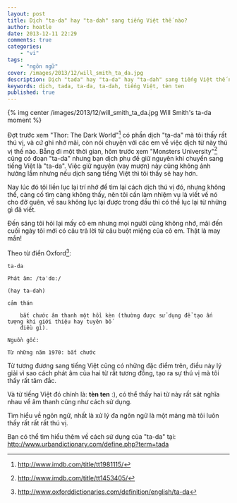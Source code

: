 ```yaml
---
layout: post
title: Dịch "ta-da" hay "ta-dah" sang tiếng Việt thế nào?
author: hoatle
date: 2013-12-11 22:29
comments: true
categories:
    - "vi"
tags:
    - "ngôn ngữ"
cover: /images/2013/12/will_smith_ta_da.jpg
description: Dịch "tada" hay "ta-da" hay "ta-dah" sang tiếng Việt thế nào?
keywords: dịch, tada, ta-da, ta-dah, tiếng Việt, tèn ten
published: true
---
```


{% img center /images/2013/12/will_smith_ta_da.jpg Will Smith's ta-da moment %}

Đợt trước xem "Thor: The Dark World"[^1] có phần dịch "ta-da" mà tôi thấy rất thú vị, và cứ ghi nhớ
mãi, còn nói chuyện với các em về việc dịch từ này thú vị thế nào. Bẵng đi một thời gian, hôm trước
xem "Monsters University"[^2] cũng có đoạn "ta-da" nhưng bạn dịch phụ đề giữ nguyên khi chuyển sang
tiếng Việt là "ta-da". Việc giữ nguyên (vay mượn) này cũng không ảnh hưởng lắm nhưng nếu dịch sang
tiếng Việt thì tôi thấy sẽ hay hơn.

<!-- more -->

Nay lúc đó tôi liền lục lại trí nhớ để tìm lại cách dịch thú vị đó, nhưng không thể, càng cố tìm
càng không thấy, nên tôi cần làm nhiệm vụ là viết về nó cho đỡ quên, về sau không lục lại được
trong đầu thì có thể lục lại từ những gì đã viết.

Đến sáng tôi hỏi lại mấy cô em nhưng mọi người cũng không nhớ, mãi đến cuối ngày tôi mới có câu trả
lời từ câu buột miệng của cô em. Thật là may mắn!

Theo từ điển Oxford[^3]:

```
ta-da

Phát âm: /təˈdɑː/

(hay ta-dah)

cảm thán

    bắt chước âm thanh một hồi kèn (thường được sử dụng để tạo ấn tượng khi giới thiệu hay tuyên bố
    điều gì).

Nguồn gốc:

Từ những năm 1970: bắt chước
```

Từ tương đương sang tiếng Việt cũng có những đặc điểm trên, điều này lý giải vì sao cách phát âm của
hai từ rất tương đồng, tạo ra sự thú vị mà tôi thấy rất tâm đắc.

Và từ tiếng Việt đó chính là: **tèn ten** :), có thể thấy hai từ này rất sát nghĩa nhau về âm thanh
cũng như cách sử dụng.

Tìm hiểu về ngôn ngữ, nhất là xử lý đa ngôn ngữ là một mảng mà tôi luôn thấy rất rất rất thú vị.

Bạn có thể tìm hiểu thêm về cách sử dụng của "ta-da" tại:
http://www.urbandictionary.com/define.php?term=tada


[^1]: http://www.imdb.com/title/tt1981115/
[^2]: http://www.imdb.com/title/tt1453405/
[^3]: http://www.oxforddictionaries.com/definition/english/ta-da
